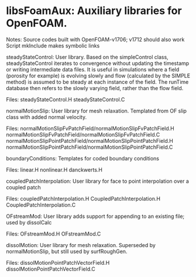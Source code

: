 # libsFoamAux: Auxiliary libraries for OpenFOAM.

Notes:  Source codes built with OpenFOAM-v1706; v1712 should also work
        Script mkInclude makes symbolic links  
        

steadyStateControl: User library. Based on the simpleControl class,
steadyStateControl iterates to convergence without updating the timestamp or writing intermediate data files. It is useful in simulations where a field (porosity for example) is evolving slowly and flow (calculated by the SIMPLE method) is assumed to be steady at each instance of the field. The runTime database then refers to the slowly varying field, rather than the flow field.

Files: steadyStateControl.H
       steadyStateControl.C

normalMotionSlip: User library for mesh relaxation. Templated from OF slip class with added normal velocity.

Files: normalMotionSlipFvPatchField/normalMotionSlipFvPatchField.H
       normalMotionSlipFvPatchField/normalMotionSlipFvPatchField.C
       normalMotionSlipPointPatchField/normalMotionSlipPointPatchField.H
       normalMotionSlipPointPatchField/normalMotionSlipPointPatchField.C

boundaryConditions: Templates for coded boundary conditions

Files: linear.H
       nonlinear.H
       danckwerts.H

coupledPatchInterpolation: User library for face to point interpolation
over a coupled patch

Files: coupledPatchInterpolation.H
       CoupledPatchInterpolation.H
       CoupledPatchInterpolation.C

OFstreamMod: User library adds support for appending to an existing file; used by dissolCalc

Files: OFstreamMod.H
       OFstreamMod.C

dissolMotion: User library for mesh relaxation. Superseded by normalMotionSlip, but still used by surfRoughGen.

Files: dissolMotionPointPatchVectorField.H
       dissolMotionPointPatchVectorField.C


